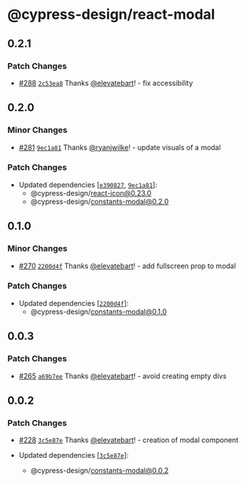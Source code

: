 # @cypress-design/react-modal

## 0.2.1

### Patch Changes

- [#288](https://github.com/cypress-io/cypress-design/pull/288) [`2c53ea8`](https://github.com/cypress-io/cypress-design/commit/2c53ea8ffa13baaf299bd3168de819166ad071ce) Thanks [@elevatebart](https://github.com/elevatebart)! - fix accessibility

## 0.2.0

### Minor Changes

- [#281](https://github.com/cypress-io/cypress-design/pull/281) [`9ec1a81`](https://github.com/cypress-io/cypress-design/commit/9ec1a81cbe0a136bb8bd74b5af968c41615cefbc) Thanks [@ryanjwilke](https://github.com/ryanjwilke)! - update visuals of a modal

### Patch Changes

- Updated dependencies [[`e390827`](https://github.com/cypress-io/cypress-design/commit/e3908270ece513886c64cebcb78cebe0cd0d8c3d), [`9ec1a81`](https://github.com/cypress-io/cypress-design/commit/9ec1a81cbe0a136bb8bd74b5af968c41615cefbc)]:
  - @cypress-design/react-icon@0.23.0
  - @cypress-design/constants-modal@0.2.0

## 0.1.0

### Minor Changes

- [#270](https://github.com/cypress-io/cypress-design/pull/270) [`2200d4f`](https://github.com/cypress-io/cypress-design/commit/2200d4fcca11f40509051e942b0eea22e5ec38b1) Thanks [@elevatebart](https://github.com/elevatebart)! - add fullscreen prop to modal

### Patch Changes

- Updated dependencies [[`2200d4f`](https://github.com/cypress-io/cypress-design/commit/2200d4fcca11f40509051e942b0eea22e5ec38b1)]:
  - @cypress-design/constants-modal@0.1.0

## 0.0.3

### Patch Changes

- [#265](https://github.com/cypress-io/cypress-design/pull/265) [`a69b7ee`](https://github.com/cypress-io/cypress-design/commit/a69b7ee3e7ca0900362b463f9925ba6ff6f4332f) Thanks [@elevatebart](https://github.com/elevatebart)! - avoid creating empty divs

## 0.0.2

### Patch Changes

- [#228](https://github.com/cypress-io/cypress-design/pull/228) [`3c5e87e`](https://github.com/cypress-io/cypress-design/commit/3c5e87e56937be486c10c928170ee7b64eb622c6) Thanks [@elevatebart](https://github.com/elevatebart)! - creation of modal component

- Updated dependencies [[`3c5e87e`](https://github.com/cypress-io/cypress-design/commit/3c5e87e56937be486c10c928170ee7b64eb622c6)]:
  - @cypress-design/constants-modal@0.0.2
